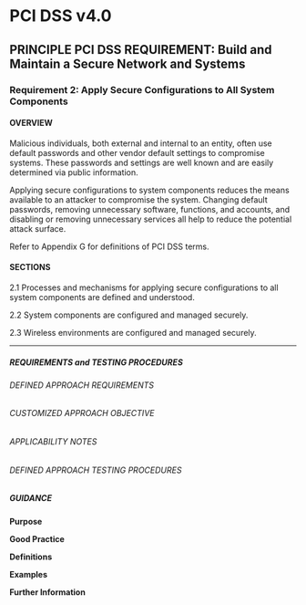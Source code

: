 # PCI DSS v4.0

## PRINCIPLE PCI DSS REQUIREMENT: Build and Maintain a Secure Network and Systems

### Requirement 2:	Apply Secure Configurations to All System Components

#### OVERVIEW
Malicious individuals, both external and internal to an entity, often use default passwords and other vendor default settings to compromise systems. These passwords and settings are well known and are easily determined via public information.

Applying secure configurations to system components reduces the means available to an attacker to compromise the system. Changing default passwords, removing unnecessary software, functions, and accounts, and disabling or removing unnecessary services all help to reduce the potential attack surface.

Refer to Appendix G for definitions of PCI DSS terms.

#### SECTIONS
2.1	Processes and mechanisms for applying secure configurations to all system components are defined and understood.

2.2	System components are configured and managed securely.

2.3	Wireless environments are configured and managed securely.

---

##### REQUIREMENTS and TESTING PROCEDURES


###### DEFINED APPROACH REQUIREMENTS


###### CUSTOMIZED APPROACH OBJECTIVE


###### APPLICABILITY NOTES


###### DEFINED APPROACH TESTING PROCEDURES


##### GUIDANCE
**Purpose**

**Good Practice**

**Definitions**

**Examples**

**Further Information**

